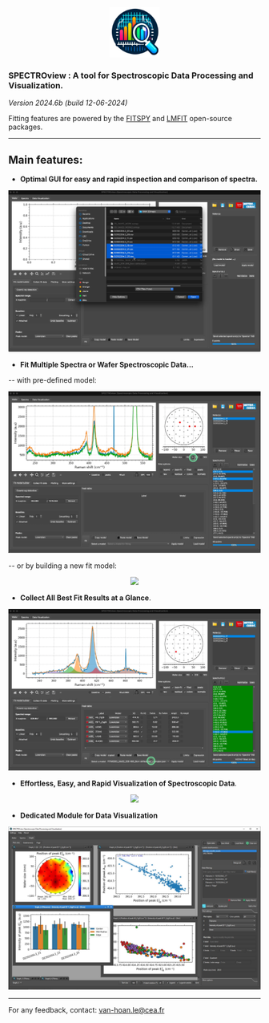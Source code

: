 <p align="center">
    <img width=100 src="resources/icon3.png">
</p>

### SPECTROview : A tool for Spectroscopic Data Processing and Visualization.

*Version 2024.6b (build 12-06-2024)*

Fitting features are powered
by the [FITSPY](https://github.com/CEA-MetroCarac/fitspy)
and [LMFIT](https://lmfit.github.io/lmfit-py/) open-source packages.
___

## Main features:

- **Optimal GUI for easy and rapid inspection and comparison of spectra.**

<p align="center">
    <img src="resources/images/1. Loading files and navigation.gif">
</p>

- **Fit Multiple Spectra or Wafer Spectroscopic Data...**

-- with pre-defined model:

<p align="center">
    <img src="resources/images/3. fit_with_predefined_model.gif">
</p>

-- or by building a new fit model:

<p align="center">
    <img src="resources/images/2. build_fit_model.gif">
</p>

- **Collect All Best Fit Results at a Glance**.

<p align="center">
    <img src="resources/images/5.collecting-fit-results.gif">
</p>

- **Effortless, Easy, and Rapid Visualization of Spectroscopic Data**.

<p align="center">
    <img src="resources/images/6. plotting.gif">
</p>

- **Dedicated Module for Data Visualization**

<p align="center">
    <img src="resources/images/Visualization_TAB.jpg">
</p>


---

For any feedback, contact: [van-hoan.le@cea.fr](mailto:van-hoan.le@cea.fr)
